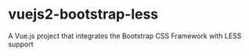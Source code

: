 # vuejs2-bootstrap-less
A Vue.js project that integrates the Bootstrap CSS Framework with LESS support
